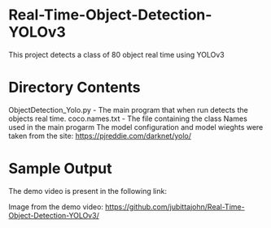 # Real-Time-Object-Detection-YOLOv3
This project detects a class of 80 object real time using YOLOv3

# Directory Contents
ObjectDetection_Yolo.py - The main program that when run detects the objects real time.
coco.names.txt - The file containing the class Names used in the main progarm
The model configuration and model wieghts were taken from the site: https://pjreddie.com/darknet/yolo/

# Sample Output
The demo video is present in the following link:

Image from the demo video:
https://github.com/jubittajohn/Real-Time-Object-Detection-YOLOv3/
